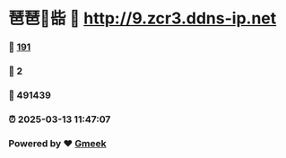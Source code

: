# 琶琶🔭啙 :link: http://9.zcr3.ddns-ip.net 
### :page_facing_up: [191](http://9.zcr3.ddns-ip.net/tag.html) 
### :speech_balloon: 2 
### :hibiscus: 491439 
### :alarm_clock: 2025-03-13 11:47:07 
### Powered by :heart: [Gmeek](https://github.com/Meekdai/Gmeek)
